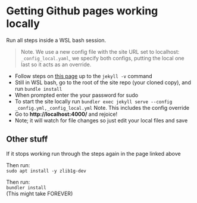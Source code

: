 # Getting Github pages working locally

Run all steps inside a WSL bash session.  
> Note. We use a new config file with the site URL set to localhost: `_config_local.yaml`, we specify both configs, putting the local one last so it acts as an override.

- Follow steps on [this page](https://jekyllrb.com/docs/windows/#installation-via-bash-on-windows-10) up to the `jekyll -v` command 
- Still in WSL bash, go to the root of the site repo (your cloned copy), and run `bundle install` 
- When prompted enter the your password for sudo
- To start the site locally run `bundler exec jekyll serve --config _config.yml,_config_local.yml` Note. This includes the config override
- Go to **http://localhost:4000/** and rejoice!
- Note; it will watch for file changes so just edit your local files and save

## Other stuff
If it stops working run through the steps again in the page linked above

Then run:  
`sudo apt install -y zlib1g-dev`

Then run:  
`bundler install`  
(This might take FOREVER)